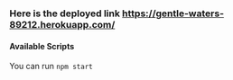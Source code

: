 ### Here is the deployed link https://gentle-waters-89212.herokuapp.com/
#### Available Scripts

You can run ```npm start```

